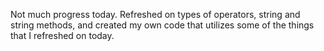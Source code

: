 Not much progress today. Refreshed on types of operators, string and string methods, and created my own code that utilizes some of the things that I refreshed on today.
